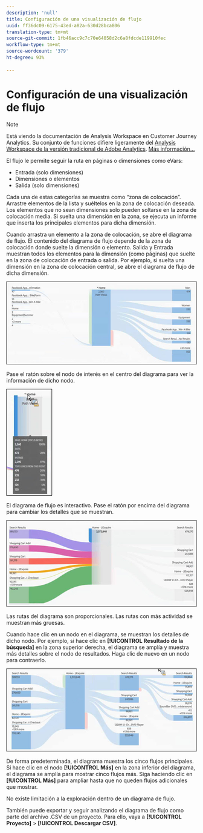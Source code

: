 ```yaml
---
description: 'null'
title: Configuración de una visualización de flujo
uuid: ff36dc09-6175-43ed-a82a-630d28bca806
translation-type: tm+mt
source-git-commit: 1fb46acc9c7c70e64058d2c6a8fdcde119910fec
workflow-type: tm+mt
source-wordcount: '379'
ht-degree: 93%

---
```



# Configuración de una visualización de flujo

>[!NOTE]
>
>Está viendo la documentación de Analysis Workspace en Customer Journey Analytics. Su conjunto de funciones difiere ligeramente del [Analysis Workspace de la versión tradicional de Adobe Analytics](https://docs.adobe.com/content/help/es-ES/analytics/analyze/analysis-workspace/home.html). [Más información...](/help/getting-started/cja-aa.md)

El flujo le permite seguir la ruta en páginas o dimensiones como eVars:

* Entrada (solo dimensiones)
* Dimensiones o elementos
* Salida (solo dimensiones)

Cada una de estas categorías se muestra como “zona de colocación”. Arrastre elementos de la lista y suéltelos en la zona de colocación deseada. Los elementos que no sean dimensiones solo pueden soltarse en la zona de colocación media. Si suelta una dimensión en la zona, se ejecuta un informe que inserta los principales elementos para dicha dimensión.

Cuando arrastra un elemento a la zona de colocación, se abre el diagrama de flujo. El contenido del diagrama de flujo depende de la zona de colocación donde suelte la dimensión o elemento. Salida y Entrada muestran todos los elementos para la dimensión (como páginas) que suelte en la zona de colocación de entrada o salida. Por ejemplo, si suelta una dimensión en la zona de colocación central, se abre el diagrama de flujo de dicha dimensión.

![](assets/flow.jpg)

Pase el ratón sobre el nodo de interés en el centro del diagrama para ver la información de dicho nodo.

![](assets/flow4.jpg)

El diagrama de flujo es interactivo. Pase el ratón por encima del diagrama para cambiar los detalles que se muestran.

![](assets/flow2.jpg)

Las rutas del diagrama son proporcionales. Las rutas con más actividad se muestran más gruesas.

Cuando hace clic en un nodo en el diagrama, se muestran los detalles de dicho nodo. Por ejemplo, si hace clic en **[!UICONTROL Resultado de la búsqueda]** en la zona superior derecha, el diagrama se amplía y muestra más detalles sobre el nodo de resultados. Haga clic de nuevo en un nodo para contraerlo.

![](assets/flow3.jpg)

De forma predeterminada, el diagrama muestra los cinco flujos principales. Si hace clic en el nodo **[!UICONTROL Más]** en la zona inferior del diagrama, el diagrama se amplía para mostrar cinco flujos más. Siga haciendo clic en **[!UICONTROL Más]** para ampliar hasta que no queden flujos adicionales que mostrar.

No existe limitación a la exploración dentro de un diagrama de flujo.

También puede exportar y seguir analizando el diagrama de flujo como parte del archivo .CSV de un proyecto. Para ello, vaya a **[!UICONTROL Proyecto]** > **[!UICONTROL Descargar CSV]**.
